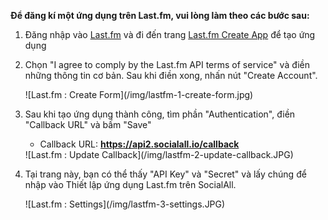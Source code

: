 __Để đăng kí một ứng dụng trên Last.fm, vui lòng làm theo các bước sau:__

1. Đăng nhập vào [Last.fm](http://www.last.fm/) và đi đến trang [Last.fm Create App](http://www.last.fm/api/account/create) để tạo ứng dụng
2. Chọn "I agree to comply by the Last.fm API terms of service" và điền những thông tin cơ bản. Sau khi điền xong, nhấn nút "Create Account".
    <div class="soclall-br"></div>
    ![Last.fm : Create Form](/img/lastfm-1-create-form.jpg)
    <div class="soclall-br"></div>
3. Sau khi tạo ứng dụng thành công, tìm phần "Authentication", điền "Callback URL" và bấm "Save"
    * Callback URL: __https://api2.socialall.io/callback__
    
    <div class="soclall-br"></div>
    ![Last.fm : Update Callback](/img/lastfm-2-update-callback.JPG)
    <div class="soclall-br"></div>
    
4. Tại trang này, bạn có thể thấy "API Key" và "Secret" và lấy chúng để nhập vào Thiết lập ứng dụng Last.fm trên SocialAll.
    <div class="soclall-br"></div>
    ![Last.fm : Settings](/img/lastfm-3-settings.JPG)
    <div class="soclall-br"></div>
